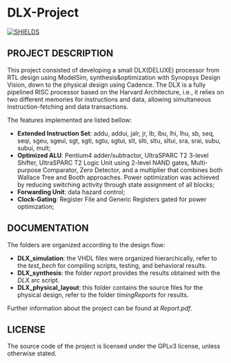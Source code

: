 # DLX-Project 
[![SHIELDS](https://img.shields.io/badge/development-completed-green)](https://shields.io/)

## PROJECT DESCRIPTION

This project consisted of developing a small DLX(DELUXE) processor from RTL design using ModelSim, synthesis&optimization with Synopsys Design Vision, down to the physical design using Cadence. The DLX is a fully pipelined RISC processor based on the Harvard Architecture, i.e., it
relies on two different memories for instructions and data, allowing simultaneous instruction-fetching and data transactions.

The features implemented are listed bellow:

* **Extended Instruction Set**: addu, addui, jalr, jr, lb, lbu, lhi, lhu, sb, seq, seqi, sgeu, sgeui,
sgt, sgti, sgtu, sgtui, slt, slti, sltu, sltui, sra, srai, subu, subui, mult;
* **Optimized ALU**: Pentium4 adder/subtractor, UltraSPARC T2 3-level Shifter, UltraSPARC
T2 Logic Unit using 2-level NAND gates, Multi-purpose Comparator, Zero Detector, and a
multiplier that combines both Wallace Tree and Booth approaches. Power optimization was
achieved by reducing switching activity through state assignment of all blocks;
* **Forwarding Unit**: data hazard control;
* **Clock-Gating**: Register File and Generic Registers gated for power optimization;

## DOCUMENTATION

The folders are organized according to the design flow:

* **DLX_simulation**: the VHDL files were organized hierarchically, refer to the *test_bech* for compiling scripts, testing, and behavioral results.
* **DLX_synthesis**: the folder *report* provides the results obtained with the *DLX.src* script.
* **DLX_physical_layout**: this folder contains the source files for the physical design, refer to the folder *timingReports* for results.

Further information about the project can be found at *Report.pdf*.

## LICENSE

The source code of the project is licensed under the GPLv3 license, unless otherwise stated.
